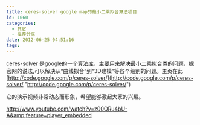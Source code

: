 ```yaml
---
title: ceres-solver google map的最小二乘拟合算法项目
id: 1060
categories:
  - 其它
  - 推荐分享
date: 2012-06-25 04:51:16
tags:
---
```


ceres-solver 是google的一个算法库，主要用来解决最小二乘拟合类的问题，据官网的说法,可以解决从“曲线拟合”到“3D建模”等各个级别的问题。主页在此[http://code.google.com/p/ceres-solver/](http://code.google.com/p/ceres-solver/ "http://code.google.com/p/ceres-solver/")

它的演示视频非常动态而形象，希望能够激起大家的兴趣。

http://www.youtube.com/watch?v=z00ORu4bU-A&amp;feature=player_embedded